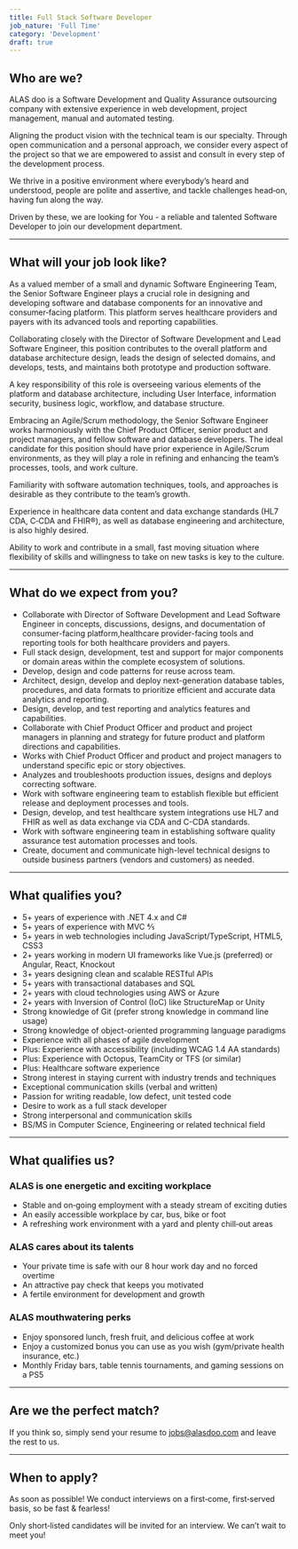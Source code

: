 ```yaml
---
title: Full Stack Software Developer
job_nature: 'Full Time'
category: 'Development'
draft: true
---
```


## Who are we?

ALAS doo is a Software Development and Quality Assurance outsourcing company with extensive experience in web development, project management, manual and automated testing.

Aligning the product vision with the technical team is our specialty. Through open communication and a personal approach, we consider every aspect of the project so that we are empowered to assist and consult in every step of the development process.

We thrive in a positive environment where everybody’s heard and understood, people are polite and assertive, and tackle challenges head&#8209;on, having fun along the way.

Driven by these, we are looking for You - a reliable and talented Software Developer to join our development department.

---

## What will your job look like?

As a valued member of a small and dynamic Software Engineering Team, the Senior Software Engineer plays a crucial role in designing and developing software and database components for an innovative and consumer&#8209;facing platform. This platform serves healthcare providers and payers with its advanced tools and reporting capabilities.

Collaborating closely with the Director of Software Development and Lead Software Engineer, this position contributes to the overall platform and database architecture design, leads the design of selected domains, and develops, tests, and maintains both prototype and production software.

A key responsibility of this role is overseeing various elements of the platform and database architecture, including User Interface, information security, business logic, workflow, and database structure.

Embracing an Agile/Scrum methodology, the Senior Software Engineer works harmoniously with the Chief Product Officer, senior product and project managers, and fellow software and database developers. The ideal candidate for this position should have prior experience in Agile/Scrum environments, as they will play a role in refining and enhancing the team’s processes, tools, and work culture.

Familiarity with software automation techniques, tools, and approaches is desirable as they contribute to the team’s growth.

Experience in healthcare data content and data exchange standards (HL7 CDA, C&#8209;CDA and FHIR®), as well as database engineering and architecture, is also highly desired.

Ability to work and contribute in a small, fast moving situation where flexibility of skills and willingness to take on new tasks is key to the culture.

---

## What do we expect from you?

- Collaborate with Director of Software Development and Lead Software Engineer in concepts, discussions, designs, and documentation of consumer-facing platform,healthcare provider-facing tools and reporting tools for both healthcare providers and payers.
- Full stack design, development, test and support for major components or domain areas within the complete ecosystem of solutions.
- Develop, design and code patterns for reuse across team.
- Architect, design, develop and deploy next-generation database tables, procedures, and data formats to prioritize efficient and accurate data analytics and reporting.
- Design, develop, and test reporting and analytics features and capabilities.
- Collaborate with Chief Product Officer and product and project managers in planning and strategy for future product and platform directions and capabilities.
- Works with Chief Product Officer and product and project managers to understand specific epic or story objectives.
- Analyzes and troubleshoots production issues, designs and deploys correcting software.
- Work with software engineering team to establish flexible but efficient release and deployment processes and tools.
- Design, develop, and test healthcare system integrations use HL7 and FHIR as well as data exchange via CDA and C-CDA standards.
- Work with software engineering team in establishing software quality assurance test automation processes and tools.
- Create, document and communicate high-level technical designs to outside business partners (vendors and customers) as needed.

---

## What qualifies you?

- 5+ years of experience with .NET 4.x and C#
- 5+ years of experience with MVC 4⁄5
- 5+ years in web technologies including JavaScript/TypeScript, HTML5, CSS3
- 2+ years working in modern UI frameworks like Vue.js (preferred) or Angular, React, Knockout
- 3+ years designing clean and scalable RESTful APIs
- 5+ years with transactional databases and SQL
- 2+ years with cloud technologies using AWS or Azure
- 2+ years with Inversion of Control (IoC) like StructureMap or Unity
- Strong knowledge of Git (prefer strong knowledge in command line usage)
- Strong knowledge of object-oriented programming language paradigms
- Experience with all phases of agile development
- Plus: Experience with accessibility (including WCAG 1.4 AA standards)
- Plus: Experience with Octopus, TeamCity or TFS (or similar)
- Plus: Healthcare software experience
- Strong interest in staying current with industry trends and techniques
- Exceptional communication skills (verbal and written)
- Passion for writing readable, low defect, unit tested code
- Desire to work as a full stack developer
- Strong interpersonal and communication skills
- BS/MS in Computer Science, Engineering or related technical field

---

## What qualifies us?

### ALAS is one energetic and exciting workplace

- Stable and on&#8209;going employment with a steady stream of exciting duties
- An easily accessible workplace by car, bus, bike or foot
- A refreshing work environment with a yard and plenty chill&#8209;out areas

### ALAS cares about its talents

- Your private time is safe with our 8 hour work day and no forced overtime
- An attractive pay check that keeps you motivated
- A fertile environment for development and growth

### ALAS mouthwatering perks

- Enjoy sponsored lunch, fresh fruit, and delicious coffee at work
- Enjoy a customized bonus you can use as you wish (gym/private health insurance, etc.)
- Monthly Friday bars, table tennis tournaments, and gaming sessions on a PS5

---

## Are we the perfect match?

If you think so, simply send your resume to <jobs@alasdoo.com> and leave the rest to us.

---

## When to apply?

As soon as possible!
We conduct interviews on a first&#8209;come, first&#8209;served basis, so be fast & fearless!

Only short&#8209;listed candidates will be invited for an interview. We can’t wait to meet you!
